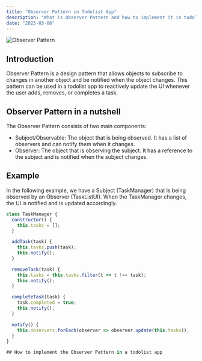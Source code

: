 ```yaml
---
title: "Observer Pattern in Todolist App"
description: "What is Observer Pattern and how to implement it in todolist app?"
date: "2025-03-06"
---
```


![Observer Pattern](/blog/observer-pattern-todolist.png)

## Introduction

Observer Pattern is a design pattern that allows objects to subscribe to changes in another object and be notified when the object changes. This pattern can be used in a todolist app to reactively update the UI whenever the user adds, removes, or completes a task.

## Observer Pattern in a nutshell

The Observer Pattern consists of two main components:

- Subject/Observable: The object that is being observed. It has a list of observers and can notify them when it changes.
- Observer: The object that is observing the subject. It has a reference to the subject and is notified when the subject changes.

## Example

In the following example, we have a Subject (TaskManager) that is being observed by an Observer (TaskListUI). When the TaskManager changes, the UI is notified and is updated accordingly. 

```javascript
class TaskManager {
  constructor() {
    this.tasks = [];
  }

  addTask(task) {
    this.tasks.push(task);
    this.notify();
  }

  removeTask(task) {
    this.tasks = this.tasks.filter(t => t !== task);
    this.notify();
  }

  completeTask(task) {
    task.completed = true;
    this.notify();
  }

  notify() {
    this.observers.forEach(observer => observer.update(this.tasks));
  }
}

## How to implement the Observer Pattern in a todolist app